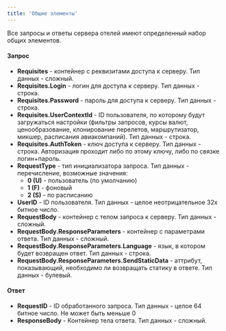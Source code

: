 ```yaml
---
title: 'Общие элементы'
---
```


Все запросы и ответы сервера отелей имеют определенный набор общих элементов.

#### Запрос
-   **Requisites** - контейнер с реквизитами доступа к серверу. Тип данных - сложный.
-   **Requisites.Login** - логин для доступа к серверу. Тип данных - строка.
-   **Requisites.Password** - пароль для доступа к серверу. Тип данных - строка.
-   **Requisites.UserContextId** - ID пользователя, по которому будут загружаться настройки (фильтры запросов, курсы валют, ценообразование, клонирование перелетов, маршрутизатор, микшер, расписания авиакомпаний). Тип данных - строка. 
-   **Requisites.AuthToken** - ключ доступа к серверу. Тип данных - строка. Авторизация проходит либо по этому ключу, либо по связке логин+пароль.
-   **RequestType** - тип инициализатора запроса. Тип данных - перечисление, возможные значения:
    -   **0 (U)** - пользователь (по умолчанию)
    -   **1 (F)** - фоновый
    -   **2 (S)** - по расписанию
-   **UserID** - ID пользователя. Тип данных - целое неотрицательное 32х битное число.
-   **RequestBody** - контейнер с телом запроса к серверу. Тип данных - сложный.
-   **RequestBody.ResponseParameters** - контейнер с параметрами ответа. Тип данных - сложный.
-   **RequestBody.ResponseParameters.Language** - язык, в котором будет возвращен ответ. Тип данных - строка.
-   **RequestBody.ResponseParameters.SendStaticData** - аттрибут, показывающий, необходимо ли возвращать статику в ответе. Тип данных - булевый.

#### Ответ

-   **RequestID** - ID обработанного запроса. Тип данных - целое 64 битное число. Не может быть меньше 0
-   **ResponseBody** - Контейнер тела ответа. Тип данных - сложный.